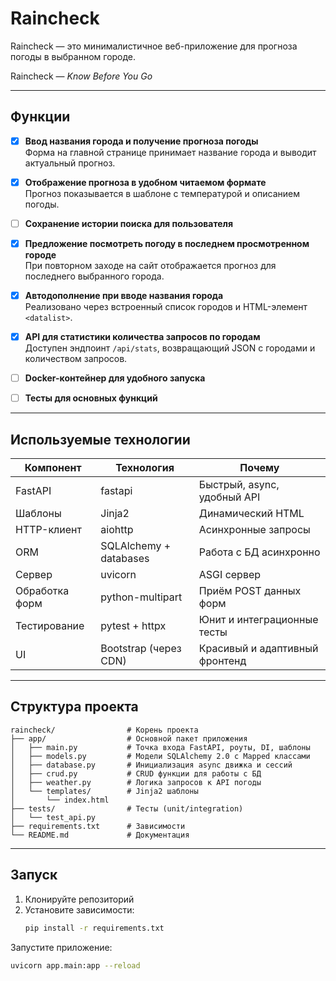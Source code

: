 # Raincheck  
Raincheck — это минималистичное веб-приложение для прогноза погоды в выбранном городе.

Raincheck — *Know Before You Go*

---

## Функции

- [x] **Ввод названия города и получение прогноза погоды**  
  Форма на главной странице принимает название города и выводит актуальный прогноз.

- [x] **Отображение прогноза в удобном читаемом формате**  
  Прогноз показывается в шаблоне с температурой и описанием погоды.

- [ ] **Сохранение истории поиска для пользователя**  

- [x] **Предложение посмотреть погоду в последнем просмотренном городе**  
  При повторном заходе на сайт отображается прогноз для последнего выбранного города.

- [x] **Автодополнение при вводе названия города**  
  Реализовано через встроенный список городов и HTML-элемент `<datalist>`. 


- [x] **API для статистики количества запросов по городам**  
  Доступен эндпоинт `/api/stats`, возвращающий JSON с городами и количеством запросов.

- [ ] **Docker-контейнер для удобного запуска**  

- [ ] **Тесты для основных функций**  

---

## Используемые технологии

| Компонент       | Технология             | Почему                          |
|-----------------|------------------------|---------------------------------|
| FastAPI         | fastapi                | Быстрый, async, удобный API     |
| Шаблоны         | Jinja2                 | Динамический HTML               |
| HTTP-клиент     | aiohttp                | Асинхронные запросы             |
| ORM             | SQLAlchemy + databases | Работа с БД асинхронно          |
| Сервер          | uvicorn                | ASGI сервер                     |
| Обработка форм  | python-multipart       | Приём POST данных форм          |
| Тестирование    | pytest + httpx         | Юнит и интеграционные тесты     |
| UI              | Bootstrap (через CDN)  | Красивый и адаптивный фронтенд  |

---

## Структура проекта

```plaintext
raincheck/                # Корень проекта
├── app/                  # Основной пакет приложения
│   ├── main.py           # Точка входа FastAPI, роуты, DI, шаблоны
│   ├── models.py         # Модели SQLAlchemy 2.0 с Mapped классами
│   ├── database.py       # Инициализация async движка и сессий
│   ├── crud.py           # CRUD функции для работы с БД
│   ├── weather.py        # Логика запросов к API погоды
│   └── templates/        # Jinja2 шаблоны
│       └── index.html
├── tests/                # Тесты (unit/integration)
│   └── test_api.py
├── requirements.txt      # Зависимости
└── README.md             # Документация
```


---

## Запуск

1. Клонируйте репозиторий  
2. Установите зависимости:  
   ```bash
   pip install -r requirements.txt

Запустите приложение:
   ```bash
   uvicorn app.main:app --reload